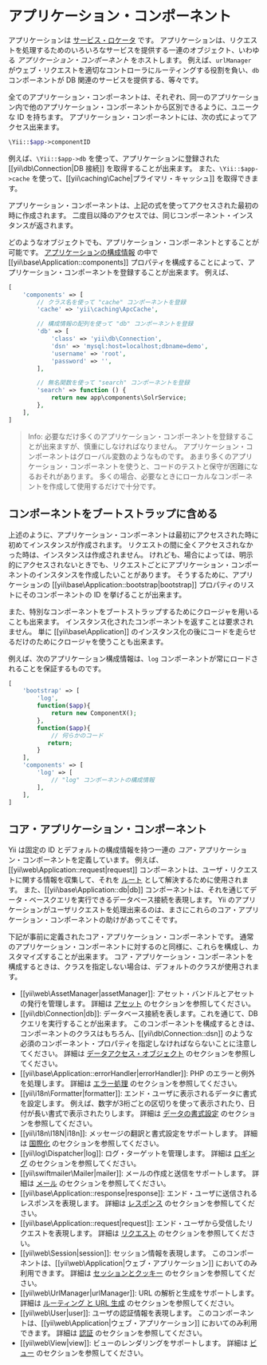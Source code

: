 アプリケーション・コンポーネント
================================

アプリケーションは [サービス・ロケータ](concept-service-locator.md) です。
アプリケーションは、リクエストを処理するためのいろいろなサービスを提供する一連のオブジェクト、いわゆる *アプリケーション・コンポーネント* をホストします。
例えば、`urlManager` がウェブ・リクエストを適切なコントローラにルーティングする役割を負い、`db` コンポーネントが DB 関連のサービスを提供する、等々です。

全てのアプリケーション・コンポーネントは、それぞれ、同一のアプリケーション内で他のアプリケーション・コンポーネントから区別できるように、ユニークな ID を持ちます。
アプリケーション・コンポーネントには、次の式によってアクセス出来ます。

```php
\Yii::$app->componentID
```

例えば、`\Yii::$app->db` を使って、アプリケーションに登録された [[yii\db\Connection|DB 接続]] を取得することが出来ます。
また、`\Yii::$app->cache` を使って、[[yii\caching\Cache|プライマリ・キャッシュ]] を取得できます。

アプリケーション・コンポーネントは、上記の式を使ってアクセスされた最初の時に作成されます。
二度目以降のアクセスでは、同じコンポーネント・インスタンスが返されます。

どのようなオブジェクトでも、アプリケーション・コンポーネントとすることが可能です。
[アプリケーションの構成情報](structure-applications.md#application-configurations) の中で [[yii\base\Application::components]] プロパティを構成することによって、アプリケーション・コンポーネントを登録することが出来ます。
例えば、

```php
[
    'components' => [
        // クラス名を使って "cache" コンポーネントを登録
        'cache' => 'yii\caching\ApcCache',

        // 構成情報の配列を使って "db" コンポーネントを登録
        'db' => [
            'class' => 'yii\db\Connection',
            'dsn' => 'mysql:host=localhost;dbname=demo',
            'username' => 'root',
            'password' => '',
        ],

        // 無名関数を使って "search" コンポーネントを登録
        'search' => function () {
            return new app\components\SolrService;
        },
    ],
]
```

> Info: 必要なだけ多くのアプリケーション・コンポーネントを登録することが出来ますが、慎重にしなければなりません。
  アプリケーション・コンポーネントはグローバル変数のようなものです。
  あまり多くのアプリケーション・コンポーネントを使うと、コードのテストと保守が困難になるおそれがあります。
  多くの場合、必要なときにローカルなコンポーネントを作成して使用するだけで十分です。


## コンポーネントをブートストラップに含める <span id="bootstrapping-components"></span>

上述のように、アプリケーション・コンポーネントは最初にアクセスされた時に初めてインスタンスが作成されます。
リクエストの間に全くアクセスされなかった時は、インスタンスは作成されません。
けれども、場合によっては、明示的にアクセスされないときでも、リクエストごとにアプリケーション・コンポーネントのインスタンスを作成したいことがあります。
そうするために、アプリケーションの [[yii\base\Application::bootstrap|bootstrap]] プロパティのリストにそのコンポーネントの ID を挙げることが出来ます。

また、特別なコンポーネントをブートストラップするためにクロージャを用いることも出来ます。
インスタンス化されたコンポーネントを返すことは要求されません。
単に [[yii\base\Application]] のインスタンス化の後にコードを走らせるだけのためにクロージャを使うことも出来ます。

例えば、次のアプリケーション構成情報は、`log` コンポーネントが常にロードされることを保証するものです。

```php
[
    'bootstrap' => [
        'log',
        function($app){
            return new ComponentX();
        },
        function($app){
            // 何らかのコード
           return;
        }
    ],
    'components' => [
        'log' => [
            // "log" コンポーネントの構成情報
        ],
    ],
]
```


## コア・アプリケーション・コンポーネント <span id="core-application-components"></span>

Yii は固定の ID とデフォルトの構成情報を持つ一連の *コア*・アプリケーション・コンポーネントを定義しています。
例えば、[[yii\web\Application::request|request]] コンポーネントは、ユーザ・リクエストに関する情報を収集して、それを [ルート](runtime-routing.md) として解決するために使用されます。
また、[[yii\base\Application::db|db]] コンポーネントは、それを通じてデータ・ベースクエリを実行できるデータベース接続を表現します。
Yii のアプリケーションがユーザリクエストを処理出来るのは、まさにこれらのコア・アプリケーション・コンポーネントの助けがあってこそです。

下記が事前に定義されたコア・アプリケーション・コンポーネントです。
通常のアプリケーション・コンポーネントに対するのと同様に、これらを構成し、カスタマイズすることが出来ます。
コア・アプリケーション・コンポーネントを構成するときは、クラスを指定しない場合は、デフォルトのクラスが使用されます。

* [[yii\web\AssetManager|assetManager]]: アセット・バンドルとアセットの発行を管理します。
  詳細は [アセット](structure-assets.md) のセクションを参照してください。
* [[yii\db\Connection|db]]: データベース接続を表します。これを通じて、DB クエリを実行することが出来ます。
  このコンポーネントを構成するときは、コンポーネントのクラスはもちろん、[[yii\db\Connection::dsn]] のような必須のコンポーネント・プロパティを指定しなければならないことに注意してください。
  詳細は [データアクセス・オブジェクト](db-dao.md) のセクションを参照してください。
* [[yii\base\Application::errorHandler|errorHandler]]: PHP のエラーと例外を処理します。
  詳細は [エラー処理](runtime-handling-errors.md) のセクションを参照してください。
* [[yii\i18n\Formatter|formatter]]: エンド・ユーザに表示されるデータに書式を設定します。
  例えば、数字が3桁ごとの区切りを使って表示されたり、日付が長い書式で表示されたりします。
  詳細は [データの書式設定](output-formatting.md) のセクションを参照してください。
* [[yii\i18n\I18N|i18n]]: メッセージの翻訳と書式設定をサポートします。
  詳細は [国際化](tutorial-i18n.md) のセクションを参照してください。
* [[yii\log\Dispatcher|log]]: ログ・ターゲットを管理します。
  詳細は [ロギング](runtime-logging.md) のセクションを参照してください。
* [[yii\swiftmailer\Mailer|mailer]]: メールの作成と送信をサポートします。
  詳細は [メール](tutorial-mailing.md) のセクションを参照してください。
* [[yii\base\Application::response|response]]: エンド・ユーザに送信されるレスポンスを表現します。
  詳細は [レスポンス](runtime-responses.md) のセクションを参照してください。
* [[yii\base\Application::request|request]]: エンド・ユーザから受信したリクエストを表現します。
  詳細は [リクエスト](runtime-requests.md) のセクションを参照してください。
* [[yii\web\Session|session]]: セッション情報を表現します。
  このコンポーネントは、[[yii\web\Application|ウェブ・アプリケーション]] においてのみ利用できます。
  詳細は [セッションとクッキー](runtime-sessions-cookies.md) のセクションを参照してください。
* [[yii\web\UrlManager|urlManager]]: URL の解析と生成をサポートします。
  詳細は [ルーティング と URL 生成](runtime-routing.md) のセクションを参照してください。
* [[yii\web\User|user]]: ユーザの認証情報を表現します。
  このコンポーネントは、[[yii\web\Application|ウェブ・アプリケーション]] においてのみ利用できます。
  詳細は [認証](security-authentication.md) のセクションを参照してください。
* [[yii\web\View|view]]: ビューのレンダリングをサポートします。
  詳細は [ビュー](structure-views.md) のセクションを参照してください。
